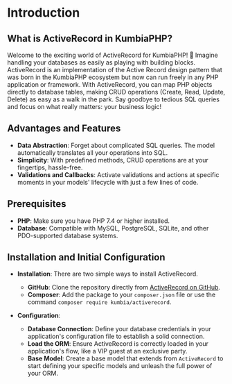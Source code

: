 # Introduction

## What is ActiveRecord in KumbiaPHP?

Welcome to the exciting world of ActiveRecord for KumbiaPHP! 🌟 Imagine handling your databases as easily as playing
with building blocks. ActiveRecord is an implementation of the Active Record design pattern that was born in the
KumbiaPHP ecosystem but now can run freely in any PHP application or framework. With ActiveRecord, you can map PHP
objects directly to database tables, making CRUD operations (Create, Read, Update, Delete) as easy as a walk in the
park. Say goodbye to tedious SQL queries and focus on what really matters: your business logic!

## Advantages and Features

- **Data Abstraction**: Forget about complicated SQL queries. The model automatically translates all your operations
  into SQL.
- **Simplicity**: With predefined methods, CRUD operations are at your fingertips, hassle-free.
- **Validations and Callbacks**: Activate validations and actions at specific moments in your models' lifecycle with
  just a few lines of code.

## Prerequisites

- **PHP**: Make sure you have PHP 7.4 or higher installed.
- **Database**: Compatible with MySQL, PostgreSQL, SQLite, and other PDO-supported database systems.

## Installation and Initial Configuration

- **Installation**: There are two simple ways to install ActiveRecord.
  - **GitHub**: Clone the repository directly from [ActiveRecord on GitHub](https://github.com/KumbiaPHP/ActiveRecord/).
  - **Composer**: Add the package to your `composer.json` file or use the command `composer require kumbia/activerecord`.

- **Configuration**:
  - **Database Connection**: Define your database credentials in your application's configuration file to establish a
    solid connection.
  - **Load the ORM**: Ensure ActiveRecord is correctly loaded in your application's flow, like a VIP guest at an
    exclusive party.
  - **Base Model**: Create a base model that extends from `ActiveRecord` to start defining your specific models and
    unleash the full power of your ORM.